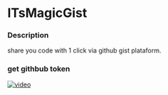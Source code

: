 # ITsMagicGist

### Description

share you code with 1 click via github gist plataform.

### get githbub token

[![video](https://img.youtube.com/vi/H_uyu9pzUE0/hqdefault.jpg)](https://youtu.be/H_uyu9pzUE0)

